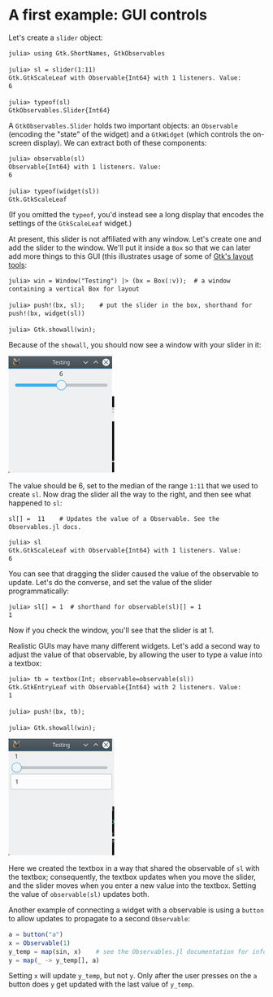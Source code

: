 # A first example: GUI controls

Let's create a `slider` object:
```jldoctest demo1
julia> using Gtk.ShortNames, GtkObservables

julia> sl = slider(1:11)
Gtk.GtkScaleLeaf with Observable{Int64} with 1 listeners. Value:
6

julia> typeof(sl)
GtkObservables.Slider{Int64}
```

A `GtkObservables.Slider` holds two important objects: an `Observable`
(encoding the "state" of the widget) and a `GtkWidget` (which controls
the on-screen display). We can extract both of these components:

```jldoctest demo1
julia> observable(sl)
Observable{Int64} with 1 listeners. Value:
6

julia> typeof(widget(sl))
Gtk.GtkScaleLeaf
```
(If you omitted the `typeof`, you'd instead see a long display that encodes the settings of the `GtkScaleLeaf` widget.)

At present, this slider is not affiliated with any window. Let's
create one and add the slider to the window. We'll put it inside a
`Box` so that we can later add more things to this GUI (this
illustrates usage of some of
[Gtk's layout tools](http://juliagraphics.github.io/Gtk.jl/latest/manual/layout.html):

```jldoctest demo1
julia> win = Window("Testing") |> (bx = Box(:v));  # a window containing a vertical Box for layout

julia> push!(bx, sl);    # put the slider in the box, shorthand for push!(bx, widget(sl))

julia> Gtk.showall(win);
```

Because of the `showall`, you should now see a window with your slider
in it:

![slider1](assets/slider1.png)

The value should be 6, set to the median of the range `1:11`
that we used to create `sl`. Now drag the slider all the way to the
right, and then see what happened to `sl`:

```@meta
sl[] =  11    # Updates the value of a Observable. See the Observables.jl docs.
```

```jldoctest demo1
julia> sl
Gtk.GtkScaleLeaf with Observable{Int64} with 1 listeners. Value:
6
```

You can see that dragging the slider caused the value of the observable to
update. Let's do the converse, and set the value of the slider
programmatically:

```jldoctest demo1
julia> sl[] = 1  # shorthand for observable(sl)[] = 1
1
```

Now if you check the window, you'll see that the slider is at 1.

Realistic GUIs may have many different widgets. Let's add a second way
to adjust the value of that observable, by allowing the user to type a
value into a textbox:

```jldoctest demo1
julia> tb = textbox(Int; observable=observable(sl))
Gtk.GtkEntryLeaf with Observable{Int64} with 2 listeners. Value:
1

julia> push!(bx, tb);

julia> Gtk.showall(win);
```

![slider2](assets/slider2.png)

Here we created the textbox in a way that shared the observable of `sl`
with the textbox; consequently, the textbox updates when you move the
slider, and the slider moves when you enter a new value into the
textbox. Setting the value of `observable(sl)` updates both.

Another example of connecting a widget with a observable is using a `button`
to allow updates to propagate to a second `Observable`:
```julia
a = button("a")
x = Observable(1)
y_temp = map(sin, x)    # see the Observables.jl documentation for info about using `map`
y = map(_ -> y_temp[], a)
```
Setting `x` will update `y_temp`, but not `y`. Only
after the user presses on the `a` button does `y` get updated with the
last value of `y_temp`.
